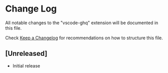# Change Log
All notable changes to the "vscode-ghq" extension will be documented in this file.

Check [Keep a Changelog](http://keepachangelog.com/) for recommendations on how to structure this file.

## [Unreleased]
- Initial release